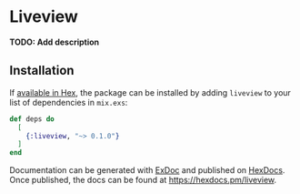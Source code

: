 # Liveview

**TODO: Add description**

## Installation

If [available in Hex](https://hex.pm/docs/publish), the package can be installed
by adding `liveview` to your list of dependencies in `mix.exs`:

```elixir
def deps do
  [
    {:liveview, "~> 0.1.0"}
  ]
end
```

Documentation can be generated with [ExDoc](https://github.com/elixir-lang/ex_doc)
and published on [HexDocs](https://hexdocs.pm). Once published, the docs can
be found at <https://hexdocs.pm/liveview>.

